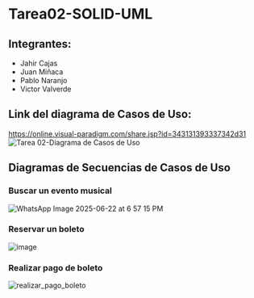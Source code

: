 # Tarea02-SOLID-UML

## Integrantes:
- Jahir Cajas
- Juan Miñaca
- Pablo Naranjo
- Victor Valverde

## Link del diagrama de Casos de Uso: 
https://online.visual-paradigm.com/share.jsp?id=343131393337342d31 
![Tarea 02-Diagrama de Casos de Uso](https://github.com/user-attachments/assets/abaf6a3a-8927-4a47-9d29-2019fce92d2e)

## Diagramas de Secuencias de Casos de Uso

### Buscar un evento musical
![WhatsApp Image 2025-06-22 at 6 57 15 PM](https://github.com/user-attachments/assets/6beced05-d007-4af6-b4aa-f7f75a5c690d)

### Reservar un boleto
![image](https://github.com/user-attachments/assets/0cf9e4bd-af5f-4f9e-8139-22ef49585a1a)

### Realizar pago de boleto
![realizar_pago_boleto](https://github.com/user-attachments/assets/d5827827-9cb5-4523-abc7-581734aae5a7)

